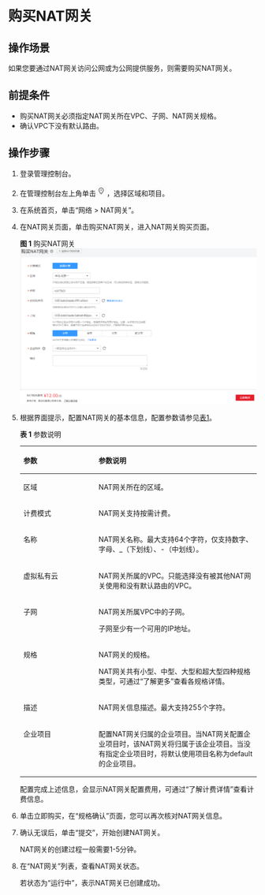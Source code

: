 # 购买NAT网关<a name="zh-cn_topic_0150270259"></a>

## 操作场景<a name="zh-cn_topic_0127293920_section141051954102215"></a>

如果您要通过NAT网关访问公网或为公网提供服务，则需要购买NAT网关。

## 前提条件<a name="zh-cn_topic_0127293920_section1825861973713"></a>

-   购买NAT网关必须指定NAT网关所在VPC、子网、NAT网关规格。
-   确认VPC下没有默认路由。

## 操作步骤<a name="zh-cn_topic_0127293920_section82633199366"></a>

1.  登录管理控制台。
2.  在管理控制台左上角单击![](figures/icon-region.png)，选择区域和项目。
3.  在系统首页，单击“网络 \> NAT网关”。
4.  在NAT网关页面，单击购买NAT网关，进入NAT网关购买页面。

    **图 1**  购买NAT网关<a name="zh-cn_topic_0127293920_fig44171875220"></a>  
    ![](figures/购买NAT网关.png "购买NAT网关")

5.  根据界面提示，配置NAT网关的基本信息，配置参数请参见[表1](#zh-cn_topic_0127293920_table27487005195751)。

    **表 1**  参数说明

    <a name="zh-cn_topic_0127293920_table27487005195751"></a>
    <table><thead align="left"><tr id="zh-cn_topic_0127293920_row9940336195751"><th class="cellrowborder" valign="top" width="31.740000000000002%" id="mcps1.2.3.1.1"><p id="zh-cn_topic_0127293920_p5995559819588"><a name="zh-cn_topic_0127293920_p5995559819588"></a><a name="zh-cn_topic_0127293920_p5995559819588"></a>参数</p>
    </th>
    <th class="cellrowborder" valign="top" width="68.26%" id="mcps1.2.3.1.2"><p id="zh-cn_topic_0127293920_p2456526519588"><a name="zh-cn_topic_0127293920_p2456526519588"></a><a name="zh-cn_topic_0127293920_p2456526519588"></a>参数说明</p>
    </th>
    </tr>
    </thead>
    <tbody><tr id="zh-cn_topic_0127293920_row11053428162048"><td class="cellrowborder" valign="top" width="31.740000000000002%" headers="mcps1.2.3.1.1 "><p id="zh-cn_topic_0127293920_p22912486162048"><a name="zh-cn_topic_0127293920_p22912486162048"></a><a name="zh-cn_topic_0127293920_p22912486162048"></a>区域</p>
    </td>
    <td class="cellrowborder" valign="top" width="68.26%" headers="mcps1.2.3.1.2 "><p id="zh-cn_topic_0127293920_p43972101162048"><a name="zh-cn_topic_0127293920_p43972101162048"></a><a name="zh-cn_topic_0127293920_p43972101162048"></a>NAT网关所在的区域。</p>
    </td>
    </tr>
    <tr id="zh-cn_topic_0127293920_row23152322195751"><td class="cellrowborder" valign="top" width="31.740000000000002%" headers="mcps1.2.3.1.1 "><p id="zh-cn_topic_0127293920_p6699528015250"><a name="zh-cn_topic_0127293920_p6699528015250"></a><a name="zh-cn_topic_0127293920_p6699528015250"></a>计费模式</p>
    </td>
    <td class="cellrowborder" valign="top" width="68.26%" headers="mcps1.2.3.1.2 "><p id="zh-cn_topic_0127293920_p6600326015310"><a name="zh-cn_topic_0127293920_p6600326015310"></a><a name="zh-cn_topic_0127293920_p6600326015310"></a>NAT网关支持按需计费。</p>
    </td>
    </tr>
    <tr id="zh-cn_topic_0127293920_row32613315195751"><td class="cellrowborder" valign="top" width="31.740000000000002%" headers="mcps1.2.3.1.1 "><p id="zh-cn_topic_0127293920_p2832836319588"><a name="zh-cn_topic_0127293920_p2832836319588"></a><a name="zh-cn_topic_0127293920_p2832836319588"></a>名称</p>
    </td>
    <td class="cellrowborder" valign="top" width="68.26%" headers="mcps1.2.3.1.2 "><p id="zh-cn_topic_0127293920_p1289605119588"><a name="zh-cn_topic_0127293920_p1289605119588"></a><a name="zh-cn_topic_0127293920_p1289605119588"></a>NAT网关名称。最大支持64个字符，仅支持数字、字母、_（下划线）、-（中划线）。</p>
    </td>
    </tr>
    <tr id="zh-cn_topic_0127293920_row27553870195751"><td class="cellrowborder" valign="top" width="31.740000000000002%" headers="mcps1.2.3.1.1 "><p id="zh-cn_topic_0127293920_p1464780019588"><a name="zh-cn_topic_0127293920_p1464780019588"></a><a name="zh-cn_topic_0127293920_p1464780019588"></a>虚拟私有云</p>
    </td>
    <td class="cellrowborder" valign="top" width="68.26%" headers="mcps1.2.3.1.2 "><p id="zh-cn_topic_0127293920_p4562116519588"><a name="zh-cn_topic_0127293920_p4562116519588"></a><a name="zh-cn_topic_0127293920_p4562116519588"></a>NAT网关所属的VPC。只能选择没有被其他NAT网关使用和没有默认路由的VPC。</p>
    </td>
    </tr>
    <tr id="zh-cn_topic_0127293920_row47407746195751"><td class="cellrowborder" valign="top" width="31.740000000000002%" headers="mcps1.2.3.1.1 "><p id="zh-cn_topic_0127293920_p17196519588"><a name="zh-cn_topic_0127293920_p17196519588"></a><a name="zh-cn_topic_0127293920_p17196519588"></a>子网</p>
    </td>
    <td class="cellrowborder" valign="top" width="68.26%" headers="mcps1.2.3.1.2 "><p id="zh-cn_topic_0127293920_p980412105420"><a name="zh-cn_topic_0127293920_p980412105420"></a><a name="zh-cn_topic_0127293920_p980412105420"></a>NAT网关所属VPC中的子网。</p>
    <p id="zh-cn_topic_0127293920_p1392917619588"><a name="zh-cn_topic_0127293920_p1392917619588"></a><a name="zh-cn_topic_0127293920_p1392917619588"></a>子网至少有一个可用的IP地址。</p>
    </td>
    </tr>
    <tr id="zh-cn_topic_0127293920_row3011590195751"><td class="cellrowborder" valign="top" width="31.740000000000002%" headers="mcps1.2.3.1.1 "><p id="zh-cn_topic_0127293920_p1770884719588"><a name="zh-cn_topic_0127293920_p1770884719588"></a><a name="zh-cn_topic_0127293920_p1770884719588"></a>规格</p>
    </td>
    <td class="cellrowborder" valign="top" width="68.26%" headers="mcps1.2.3.1.2 "><p id="zh-cn_topic_0127293920_p156313256519"><a name="zh-cn_topic_0127293920_p156313256519"></a><a name="zh-cn_topic_0127293920_p156313256519"></a>NAT网关的规格。</p>
    <p id="zh-cn_topic_0127293920_p03201316191210"><a name="zh-cn_topic_0127293920_p03201316191210"></a><a name="zh-cn_topic_0127293920_p03201316191210"></a>NAT网关共有小型、中型、大型和超大型四种规格类型，可通过“了解更多”查看各规格详情。</p>
    </td>
    </tr>
    <tr id="zh-cn_topic_0127293920_row2219225792544"><td class="cellrowborder" valign="top" width="31.740000000000002%" headers="mcps1.2.3.1.1 "><p id="zh-cn_topic_0127293920_p5274235692544"><a name="zh-cn_topic_0127293920_p5274235692544"></a><a name="zh-cn_topic_0127293920_p5274235692544"></a>描述</p>
    </td>
    <td class="cellrowborder" valign="top" width="68.26%" headers="mcps1.2.3.1.2 "><p id="zh-cn_topic_0127293920_p4427248192544"><a name="zh-cn_topic_0127293920_p4427248192544"></a><a name="zh-cn_topic_0127293920_p4427248192544"></a>NAT网关信息描述。最大支持255个字符。</p>
    </td>
    </tr>
    <tr id="row284325015346"><td class="cellrowborder" valign="top" width="31.740000000000002%" headers="mcps1.2.3.1.1 "><p id="p58721651500"><a name="p58721651500"></a><a name="p58721651500"></a>企业项目</p>
    </td>
    <td class="cellrowborder" valign="top" width="68.26%" headers="mcps1.2.3.1.2 "><p id="p187218519019"><a name="p187218519019"></a><a name="p187218519019"></a>配置NAT网关归属的企业项目。当NAT网关配置企业项目时，该NAT网关将归属于该企业项目。当没有指定企业项目时，将默认使用项目名称为default的企业项目。</p>
    </td>
    </tr>
    </tbody>
    </table>

    配置完成上述信息，会显示NAT网关配置费用，可通过“了解计费详情”查看计费信息。

6.  单击立即购买，在“规格确认”页面，您可以再次核对NAT网关信息。
7.  确认无误后，单击“提交”，开始创建NAT网关。

    NAT网关的创建过程一般需要1-5分钟。

8.  在“NAT网关”列表，查看NAT网关状态。

    若状态为“运行中”，表示NAT网关已创建成功。


